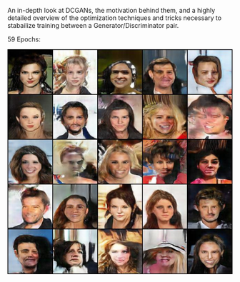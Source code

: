 An in-depth look at DCGANs, the motivation behind them, and a highly detailed overview of the optimization techniques and tricks necessary to stabailize training between a Generator/Discriminator pair. 

59 Epochs:

<img src="generated_images/006957.jpg">
